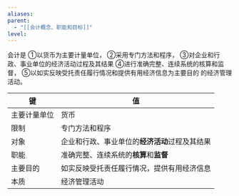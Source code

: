 ```yaml
---
aliases: 
parent:
  - "[[会计概念、职能和目标]]"
level:
---
```

会计是
①以货币为主要计量单位，
②采用专门方法和程序，
③对企业和行政、事业单位的经济活动过程及其结果
④进行准确完整、连续系统的核算和监督，
⑤以如实反映受托责任履行情况和提供有用经济信息为主要目的
的经济管理活动。

| 键      | 值                         |
| ------ | ------------------------- |
| 主要计量单位 | 货币                        |
| 限制     | 专门方法和程序                   |
| 对象     | 企业和行政、事业单位的**经济活动**过程及其结果 |
| 职能     | 准确完整、连续系统的**核算**和**监督**   |
| 主要目的   | 如实反映受托责任履行情况，提供有用经济信息     |
| 本质     | 经济管理活动                    |
